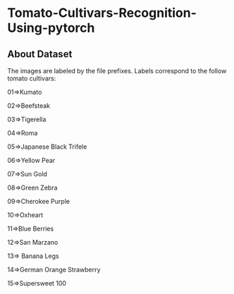 # Tomato-Cultivars-Recognition-Using-pytorch

## About Dataset

The images are labeled by the file prefixes. Labels correspond to the follow tomato cultivars:

01=>Kumato

02=>Beefsteak

03=>Tigerella

04=>Roma

05=>Japanese Black Trifele

06=>Yellow Pear

07=>Sun Gold

08=>Green Zebra

09=>Cherokee Purple

10=>Oxheart

11=>Blue Berries

12=>San Marzano

13=> Banana Legs

14=>German Orange Strawberry

15=>Supersweet 100

